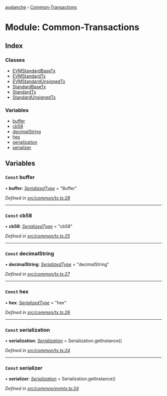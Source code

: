 [avalanche](../README.md) › [Common-Transactions](common_transactions.md)

# Module: Common-Transactions

## Index

### Classes

* [EVMStandardBaseTx](../classes/common_transactions.evmstandardbasetx.md)
* [EVMStandardTx](../classes/common_transactions.evmstandardtx.md)
* [EVMStandardUnsignedTx](../classes/common_transactions.evmstandardunsignedtx.md)
* [StandardBaseTx](../classes/common_transactions.standardbasetx.md)
* [StandardTx](../classes/common_transactions.standardtx.md)
* [StandardUnsignedTx](../classes/common_transactions.standardunsignedtx.md)

### Variables

* [buffer](common_transactions.md#const-buffer)
* [cb58](common_transactions.md#const-cb58)
* [decimalString](common_transactions.md#const-decimalstring)
* [hex](common_transactions.md#const-hex)
* [serialization](common_transactions.md#const-serialization)
* [serializer](common_transactions.md#const-serializer)

## Variables

### `Const` buffer

• **buffer**: *[SerializedType](src_utils.md#serializedtype)* = "Buffer"

*Defined in [src/common/tx.ts:28](https://github.com/ava-labs/avalanchejs/blob/8c220c6/src/common/tx.ts#L28)*

___

### `Const` cb58

• **cb58**: *[SerializedType](src_utils.md#serializedtype)* = "cb58"

*Defined in [src/common/tx.ts:25](https://github.com/ava-labs/avalanchejs/blob/8c220c6/src/common/tx.ts#L25)*

___

### `Const` decimalString

• **decimalString**: *[SerializedType](src_utils.md#serializedtype)* = "decimalString"

*Defined in [src/common/tx.ts:27](https://github.com/ava-labs/avalanchejs/blob/8c220c6/src/common/tx.ts#L27)*

___

### `Const` hex

• **hex**: *[SerializedType](src_utils.md#serializedtype)* = "hex"

*Defined in [src/common/tx.ts:26](https://github.com/ava-labs/avalanchejs/blob/8c220c6/src/common/tx.ts#L26)*

___

### `Const` serialization

• **serialization**: *[Serialization](../classes/utils_serialization.serialization.md)* = Serialization.getInstance()

*Defined in [src/common/tx.ts:24](https://github.com/ava-labs/avalanchejs/blob/8c220c6/src/common/tx.ts#L24)*

___

### `Const` serializer

• **serializer**: *[Serialization](../classes/utils_serialization.serialization.md)* = Serialization.getInstance()

*Defined in [src/common/evmtx.ts:24](https://github.com/ava-labs/avalanchejs/blob/8c220c6/src/common/evmtx.ts#L24)*
